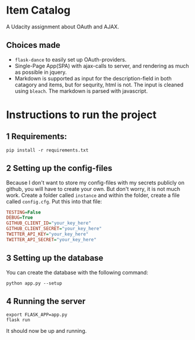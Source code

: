 # Item Catalog

A Udacity assignment about OAuth and AJAX.


## Choices made

- `flask-dance` to easily set up OAuth-providers.
- Single-Page App(SPA) with ajax-calls to server, and rendering as much as possible in jquery.
- Markdown is supported as input for the description-field in both catagory and items, but for sequrity, html is not. The input is cleaned using `bleach`. The markdown is parsed with javascript.

# Instructions to run the project

## 1 Requirements:

```Shell
pip install -r requirements.txt
```

## 2 Setting up the config-files

Because I don't want to store my config-files with my secrets publicly on github, you will have to create your own. But don't worry, it is not much work.
Create a folder called `instance` and within the folder, create a file called `config.cfg`. Put this into that file:

```INI
TESTING=False
DEBUG=True
GITHUB_CLIENT_ID="your_key_here"
GITHUB_CLIENT_SECRET="your_key_here"
TWITTER_API_KEY="your_key_here"
TWITTER_API_SECRET="your_key_here"
```

## 3 Setting up the database

You can create the database with the following command:
```Shell
python app.py --setup
```

## 4 Running the server

```Shell
export FLASK_APP=app.py
flask run
```

It should now be up and running.
